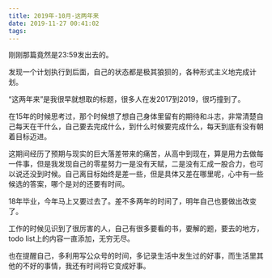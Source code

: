 ```yaml
---
title: 2019年-10月-这两年来
date: 2019-11-27 00:41:02
tags: 
---
```


刚刚那篇竟然是23:59发出去的。

发现一个计划执行到后面，自己的状态都是极其狼狈的，各种形式主义地完成计划。

“这两年来”是我很早就想取的标题，很多人在发2017到2019，很巧撞到了。

在15年的时候思考过，那个时候想了想自己身体里留有的期待和斗志，非常清楚自己每天在干什么，自己要去完成什么，到什么时候要完成什么，每天到底有没有朝着目标迈进。

这期间经历了预期与现实的巨大落差带来的痛苦，从高中到现在，算是用力去做每一件事，但是我发现自己的零星努力一是没有天赋，二是没有汇成一股合力，也可以说还没到时候。自己离目标始终是差一些，但是具体又差在哪里呢，心中有一些候选的答案，哪个是对的还要有时间。

18年毕业，今年马上又要过去了。差不多两年的时间了，明年自己也要做出改变了。

工作的时候见识到了很厉害的人，自己有很多要看的书，要解的题，要去的地方，todo list上的内容一直添加，无穷无尽。

也在提醒自己，多利用写公众号的时间，多记录生活中发生过的好事，而生活里其他的不好的事情，我还有时间将它变成好事。

